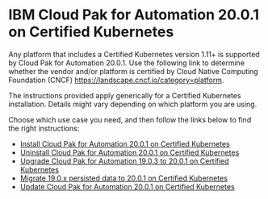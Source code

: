 # IBM Cloud Pak for Automation 20.0.1 on Certified Kubernetes

Any platform that includes a Certified Kubernetes version 1.11+ is supported by Cloud Pak for Automation 20.0.1. Use the following link to determine whether the vendor and/or platform is certified by Cloud Native Computing Foundation (CNCF)  https://landscape.cncf.io/category=platform.

The instructions provided apply generically for a Certified Kubernetes installation. Details might vary depending on which platform you are using.

Choose which use case you need, and then follow the links below to find the right instructions:

- [Install Cloud Pak for Automation 20.0.1 on Certified Kubernetes](install.md)
- [Uninstall Cloud Pak for Automation 20.0.1 on Certified Kubernetes](uninstall.md)
- [Upgrade Cloud Pak for Automation 19.0.3 to 20.0.1 on Certified Kubernetes](upgrade.md) 
- [Migrate 19.0.x persisted data to 20.0.1 on Certified Kubernetes](migrate.md)
- [Update Cloud Pak for Automation 20.0.1 on Certified Kubernetes](update.md)

